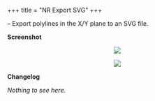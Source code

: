 +++
title = "NR Export SVG"
+++

&ndash; Export polylines in the X/Y plane to an SVG file.

__Screenshot__

<p align="center"><img src="https://i.imgur.com/8ZD1uy9.png"/></p>
<p align="center"><img src="https://i.imgur.com/qhLycIW.png"/></p>

__Changelog__

*Nothing to see here.*
